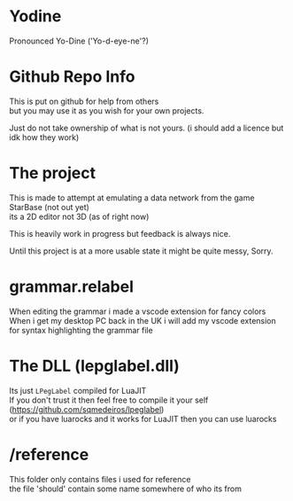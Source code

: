 # Yodine
Pronounced Yo-Dine ('Yo-d-eye-ne'?)

# Github Repo Info
This is put on github for help from others  
but you may use it as you wish for your own projects.  

Just do not take ownership of what is not yours. (i should add a licence but idk how they work)  

# The project
This is made to attempt at emulating a data network from the game StarBase (not out yet)  
its a 2D editor not 3D (as of right now)  

This is heavily work in progress but feedback is always nice.  

Until this project is at a more usable state it might be quite messy, Sorry.

# grammar.relabel
When editing the grammar i made a vscode extension for fancy colors  
When i get my desktop PC back in the UK i will add my vscode extension for syntax highlighting the grammar file  

# The DLL (lepglabel.dll)
Its just `LPegLabel` compiled for LuaJIT  
If you don't trust it then feel free to compile it your self (https://github.com/sqmedeiros/lpeglabel)  
or if you have luarocks and it works for LuaJIT then you can use luarocks  

# /reference
This folder only contains files i used for reference  
the file 'should' contain some name somewhere of who its from  
